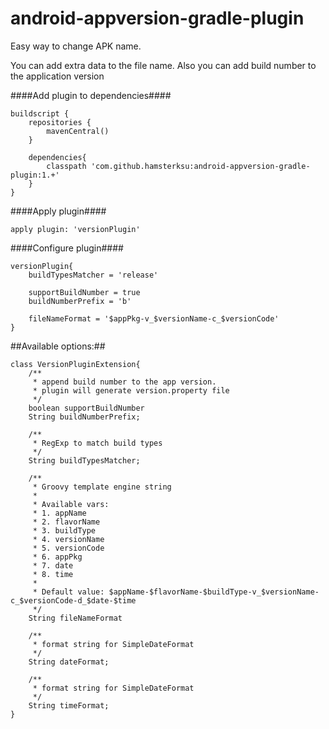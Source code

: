 android-appversion-gradle-plugin
================================

Easy way to change APK name. 

You can add extra data to the file name. Also you can add build number to the application version

####Add plugin to dependencies####

	buildscript {
		repositories {
			mavenCentral()
		}

		dependencies{
			classpath 'com.github.hamsterksu:android-appversion-gradle-plugin:1.+'
		}
	}

####Apply plugin####

	apply plugin: 'versionPlugin'
	
####Configure plugin####

	versionPlugin{
		buildTypesMatcher = 'release'

		supportBuildNumber = true
		buildNumberPrefix = 'b'
		
		fileNameFormat = '$appPkg-v_$versionName-c_$versionCode'
	}
	
##Available options:##

	class VersionPluginExtension{
		/**
		 * append build number to the app version.
		 * plugin will generate version.property file
		 */
		boolean supportBuildNumber
		String buildNumberPrefix;

		/**
		 * RegExp to match build types
		 */
		String buildTypesMatcher;

		/**
		 * Groovy template engine string
		 *
		 * Available vars:
		 * 1. appName
		 * 2. flavorName
		 * 3. buildType
		 * 4. versionName
		 * 5. versionCode
		 * 6. appPkg
		 * 7. date
		 * 8. time
		 *
		 * Default value: $appName-$flavorName-$buildType-v_$versionName-c_$versionCode-d_$date-$time
		 */
		String fileNameFormat

		/**
		 * format string for SimpleDateFormat
		 */
		String dateFormat;

		/**
		 * format string for SimpleDateFormat
		 */
		String timeFormat;
	}
